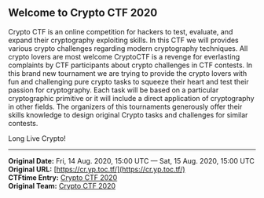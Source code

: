 ## Welcome to Crypto CTF 2020

Crypto CTF is an online competition for hackers to test, evaluate, and expand their cryptography exploiting skills. In this CTF we will provides various crypto challenges regarding modern cryptography techniques.
All crypto lovers are most welcome
CryptoCTF is a revenge for everlasting complaints by CTF participants about crypto challenges in CTF contests. In this brand new tournament we are trying to provide the crypto lovers with fun and challenging pure crypto tasks to squeeze their heart and test their passion for cryptography.
Each task will be based on a particular cryptographic primitive or it will include a direct application of cryptography in other fields.
The organizers of this tournaments generously offer their skills knowledge to design original Crypto tasks and challenges for similar contests.

Long Live Crypto!


---
**Original Date:** Fri, 14 Aug. 2020, 15:00 UTC — Sat, 15 Aug. 2020, 15:00 UTC<br>
**Original URL:** [https://cr.yp.toc.tf/](https://cr.yp.toc.tf/)<br>
**CTFtime Entry:** [Crypto CTF 2020](https://ctftime.org/event/963)<br>
**Original Team:** [Crypto CTF 2020](https://ctftime.org/ctf/317)<br>